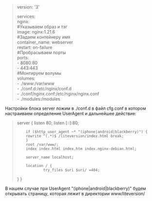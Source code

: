 <blockquote> 
version: '3'</br>

services:</br>
  nginx:</br>
    #Указываем образ и тэг</br>
    image: nginx:1.21.6</br>
    #Задаем контейнеру имя</br>
    container_name: webserver</br>
    restart: on-failure</br>
    #Пробрасываем порты</br>
    ports:</br>
      - 8080:80</br>
      - 443:443</br>
    #Монтируем волумы</br>
    volumes:</br>
     - ./www:/var/www</br>
     - ./conf.d:/etc/nginx/conf.d</br>
     - ./conf/nginx.conf:/etc/nginx/nginx.conf</br>
     - ./modules:/modules</br>
     
</blockquote> 



<p>Настройки блока server ложим в ./conf.d в файл cfg.conf в котором настраиваем определение UserAgent и дальнейшее действие:

  
<blockquote>
  
server {
        listen 80;
        listen [::]:80;

        if ($http_user_agent ~* "(iphone|android|blackberry)") {
        rewrite ^(.*)$ /liteversion/index.html break;
        }
        root /var/www/;
        index index.html index.htm index.nginx-debian.html;

        server_name localhost;

        location / {
                try_files $uri $uri/ =404;

}
}
  
</blockquote>

<p>В нашем случае при  UserAgent "(iphone|android|blackberry)" будем открывать страницу, которая лежит в директории www/liteversion/

